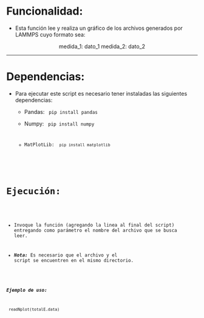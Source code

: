 # Funcionalidad:
- Esta función lee y realiza un gráfico de los archivos generados por LAMMPS cuyo formato sea: 

<p style="text-align:center;">medida_1: dato_1 medida_2: dato_2</p>

---

# Dependencias:

- Para ejecutar este script es necesario tener instaladas las siguientes dependencias:

    - Pandas: <code> pip install pandas </code>

    - Numpy: <code> pip install numpy

    - MatPlotLib: <code> pip install matplotlib </code>

# Ejecución:

- Invoque la función (agregando la linea al final del script) entregando como parámetro el nombre del archivo que se busca leer. 

- __*Nota:*__ Es necesario que el archivo y el script se encuentren en el mismo directorio.

__*Ejemplo de uso:*__

<code> readNplot(totalE.data) </code>